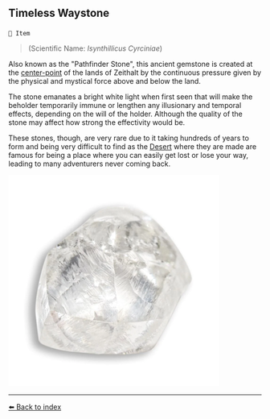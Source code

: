 ## Timeless Waystone

`📜 Item`

> (Scientific Name: *Isynthillicus Cyrciniae*)

Also known as the "Pathfinder Stone", this ancient gemstone is created at the [center-point](/timeless_desert.md) of the lands of Zeithalt by the continuous pressure given by the physical and mystical force above and below the land.

The stone emanates a bright white light when first seen that will make the beholder temporarily immune or lengthen any illusionary and temporal effects, depending on the will of the holder. Although the quality of the stone may affect how strong the effectivity would be.

These stones, though, are very rare due to it taking hundreds of years to form and being very difficult to find as the [Desert](/timeless_desert.md) where they are made are famous for being a place where you can easily get lost or lose your way, leading to many adventurers never coming back.

![Timeless Waystone](/i/timeless_waystone.png)


----------
[⬅️ Back to index](/index.md#22a0_s)